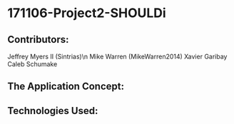 # 171106-Project2-SHOULDi

## Contributors:
   Jeffrey Myers II (Sintrias)\n
   Mike Warren (MikeWarren2014)
   Xavier Garibay
   Caleb Schumake

## The Application Concept:

## Technologies Used:
